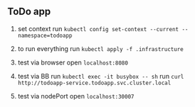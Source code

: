 ## ToDo app

1. set context
   run `kubectl config set-context --current --namespace=todoapp`

2. to run everything
   run `kubectl apply -f .infrastructure`

3. test via browser
   open `localhost:8080`

4. test via BB
   run `kubectl exec -it busybox -- sh`
   run `curl http://todoapp-service.todoapp.svc.cluster.local`

5. test via nodePort
   open `localhost:30007`
